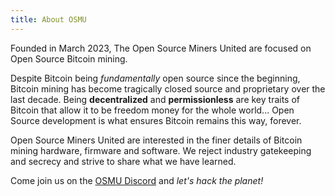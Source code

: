 ```yaml
---
title: About OSMU
---
```

Founded in March 2023, The Open Source Miners United are focused on Open Source Bitcoin mining.

Despite Bitcoin being _fundamentally_ open source since the beginning, Bitcoin mining has become tragically closed source and proprietary over the last decade. Being **decentralized** and **permissionless** are key traits of Bitcoin that allow it to be freedom money for the whole world... Open Source development is what ensures Bitcoin remains this way, forever.

Open Source Miners United are interested in the finer details of Bitcoin mining hardware, firmware and software. We reject industry gatekeeping and secrecy and strive to share what we have learned.

Come join us on the [OSMU Discord](https://discord.gg/osmu) and _let's hack the planet!_
